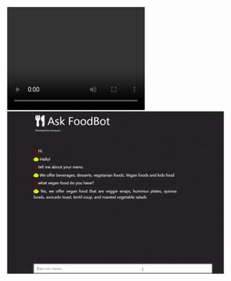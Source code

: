 <video width="320" height="240" controls>
  <source src="link_to_video.mp4" type="video/mp4">
  Your browser does not support the video tag.
</video>
<img src="Screenshot%202024-03-31%20211744.png"/>
